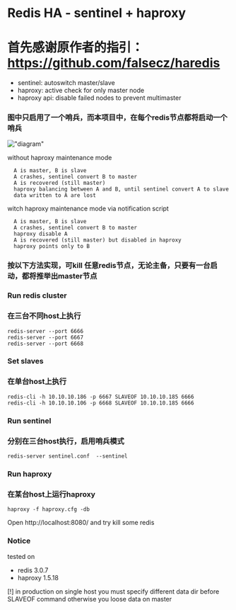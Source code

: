 # Redis HA - sentinel + haproxy
# 首先感谢原作者的指引：https://github.com/falsecz/haredis

- sentinel: autoswitch master/slave
- haproxy: active check for only master node
- haproxy api: disable failed nodes to prevent multimaster

### 图中只启用了一个哨兵，而本项目中，在每个redis节点都将启动一个哨兵
!["diagram"](diagram.png)

without haproxy maintenance mode
```
  A is master, B is slave
  A crashes, sentinel convert B to master
  A is recovered (still master)
  haproxy balancing between A and B, until sentinel convert A to slave
  data written to A are lost
```

witch haproxy maintenance mode via notification script
```
  A is master, B is slave
  A crashes, sentinel convert B to master
  haproxy disable A
  A is recovered (still master) but disabled in haproxy
  haproxy points only to B
```

### 按以下方法实现，可kill 任意redis节点，无论主备，只要有一台启动，都将推举出master节点

### Run redis cluster 
### 在三台不同host上执行
```
redis-server --port 6666
redis-server --port 6667
redis-server --port 6668
```

### Set slaves
### 在单台host上执行
```
redis-cli -h 10.10.10.186 -p 6667 SLAVEOF 10.10.10.185 6666
redis-cli -h 10.10.10.106 -p 6668 SLAVEOF 10.10.10.185 6666
```

### Run sentinel
### 分别在三台host执行，启用哨兵模式
```
redis-server sentinel.conf  --sentinel
```

### Run haproxy
### 在某台host上运行haproxy
```
haproxy -f haproxy.cfg -db
```

Open http://localhost:8080/ and try kill some redis


### Notice
tested on
- redis 3.0.7
- haproxy 1.5.18

[!] in production on single host you must specify different data dir before SLAVEOF command otherwise you loose data on master
